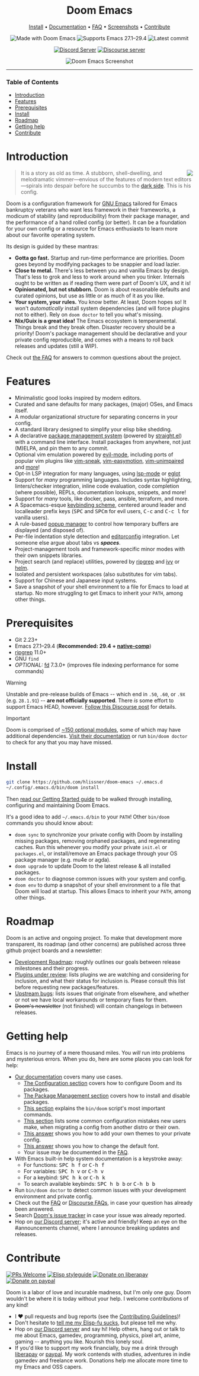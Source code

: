 <div align="center">

# Doom Emacs

[Install](#install) • [Documentation] • [FAQ] • [Screenshots] • [Contribute](#contribute)

![Made with Doom Emacs](https://img.shields.io/github/tag/doomemacs/doomemacs.svg?style=flat-square&label=release&color=58839b)
![Supports Emacs 27.1–29.4](https://img.shields.io/badge/Supports-Emacs_27.1–29.4-blueviolet.svg?style=flat-square&logo=GNU%20Emacs&logoColor=white)
![Latest commit](https://img.shields.io/github/last-commit/doomemacs/doomemacs?style=flat-square)
<!-- ![Build status: master](https://img.shields.io/github/workflow/status/doomemacs/doomemacs/CI/master?style=flat-square) -->
[![Discord Server](https://img.shields.io/discord/406534637242810369?color=738adb&label=Discord&logo=discord&logoColor=white&style=flat-square)][Discord]
[![Discourse server](https://img.shields.io/discourse/users?server=https%3A%2F%2Fdiscourse.doomemacs.org&logo=discourse&label=Discourse&style=flat-square&color=9cf)][Discourse]

![Doom Emacs Screenshot](https://raw.githubusercontent.com/doomemacs/doomemacs/screenshots/main.png)

</div>

---

### Table of Contents
- [Introduction](#introduction)
- [Features](#features)
- [Prerequisites](#prerequisites)
- [Install](#install)
- [Roadmap](#roadmap)
- [Getting help](#getting-help)
- [Contribute](#contribute)


# Introduction
<a href="http://ultravioletbat.deviantart.com/art/Yay-Evil-111710573">
  <img src="https://raw.githubusercontent.com/doomemacs/doomemacs/screenshots/cacochan.png" align="right" />
</a>

> It is a story as old as time. A stubborn, shell-dwelling, and melodramatic
> vimmer—envious of the features of modern text editors—spirals into
> despair before he succumbs to the [dark side][evil-mode]. This is his config.

Doom is a configuration framework for [GNU Emacs] tailored for Emacs bankruptcy
veterans who want less framework in their frameworks, a modicum of stability
(and reproducibility) from their package manager, and the performance of a hand
rolled config (or better). It can be a foundation for your own config or a
resource for Emacs enthusiasts to learn more about our favorite operating
system.

Its design is guided by these mantras:

+ **Gotta go fast.** Startup and run-time performance are priorities. Doom goes
  beyond by modifying packages to be snappier and load lazier.
+ **Close to metal.** There's less between you and vanilla Emacs by design.
  That's less to grok and less to work around when you tinker. Internals ought
  to be written as if reading them were part of Doom's UX, and it is!
+ **Opinionated, but not stubborn.** Doom is about reasonable defaults and
  curated opinions, but use as little or as much of it as you like.
+ **Your system, your rules.** You know better. At least, Doom hopes so! It
  won't *automatically* install system dependencies (and will force plugins not
  to either). Rely on `doom doctor` to tell you what's missing.
+ **Nix/Guix is a great idea!** The Emacs ecosystem is temperamental. Things
  break and they break often. Disaster recovery should be a priority! Doom's
  package management should be declarative and your private config reproducible,
  and comes with a means to roll back releases and updates (still a WIP).
  
Check out [the FAQ][FAQ] for answers to common questions about the project.


# Features
- Minimalistic good looks inspired by modern editors.
- Curated and sane defaults for many packages, (major) OSes, and Emacs itself.
- A modular organizational structure for separating concerns in your config.
- A standard library designed to simplify your elisp bike shedding.
- A declarative [package management system][package-management] (powered by
  [straight.el]) with a command line interface. Install packages from anywhere,
  not just (M)ELPA, and pin them to any commit.
- Optional vim emulation powered by [evil-mode], including ports of popular vim
  plugins like [vim-sneak], [vim-easymotion], [vim-unimpaired] and
  [more][ported-vim-plugins]!
- Opt-in LSP integration for many languages, using [lsp-mode] or [eglot]
- Support for *many* programming languages. Includes syntax highlighting,
  linters/checker integration, inline code evaluation, code completion (where
  possible), REPLs, documentation lookups, snippets, and more!
- Support for *many* tools, like docker, pass, ansible, terraform, and more.
- A Spacemacs-esque [keybinding scheme][bindings], centered around leader
  and localleader prefix keys (<kbd>SPC</kbd> and <kbd>SPC</kbd><kbd>m</kbd> for
  evil users, <kbd>C-c</kbd> and <kbd>C-c l</kbd> for vanilla users).
- A rule-based [popup manager][popup-system] to control how temporary buffers
  are displayed (and disposed of).
- Per-file indentation style detection and [editorconfig] integration. Let
  someone else argue about tabs vs **_spaces_**.
- Project-management tools and framework-specific minor modes with their own
  snippets libraries.
- Project search (and replace) utilities, powered by [ripgrep] and [ivy] or
  [helm].
- Isolated and persistent workspaces (also substitutes for vim tabs).
- Support for Chinese and Japanese input systems.
- Save a snapshot of your shell environment to a file for Emacs to load at
  startup. No more struggling to get Emacs to inherit your `PATH`, among other
  things.


# Prerequisites
- Git 2.23+
- Emacs 27.1–29.4 (**Recommended: 29.4 +
  [native-comp](https://www.emacswiki.org/emacs/GccEmacs)**)
- [ripgrep] 11.0+
- GNU `find`
- *OPTIONAL:* [fd] 7.3.0+ (improves file indexing performance for some commands)

> [!WARNING]
> Unstable and pre-release builds of Emacs -- which end in `.50`, `.60`, or
> `.9X` (e.g. `28.1.91`) -- **are not officially supported**. There *is* some
> effort to support Emacs HEAD, however. [Follow this Discourse
> post](https://discourse.doomemacs.org/t/3241) for details.
 
> [!IMPORTANT]
> Doom is comprised of [~150 optional modules][Modules], some of which may have
> additional dependencies. [Visit their documentation][Modules] or run `bin/doom
> doctor` to check for any that you may have missed.


# Install
``` sh
git clone https://github.com/hlissner/doom-emacs ~/.emacs.d
~/.config/.emacs.d/bin/doom install
```

Then [read our Getting Started guide][getting-started] to be walked through
installing, configuring and maintaining Doom Emacs.

It's a good idea to add `~/.emacs.d/bin` to your `PATH`! Other `bin/doom`
commands you should know about:

+ `doom sync` to synchronize your private config with Doom by installing missing
  packages, removing orphaned packages, and regenerating caches. Run this
  whenever you modify your private `init.el` or `packages.el`, or install/remove
  an Emacs package through your OS package manager (e.g. mu4e or agda).
+ `doom upgrade` to update Doom to the latest release & all installed packages.
+ `doom doctor` to diagnose common issues with your system and config.
+ `doom env` to dump a snapshot of your shell environment to a file that Doom
  will load at startup. This allows Emacs to inherit your `PATH`, among other
  things.


# Roadmap
Doom is an active and ongoing project. To make that development more
transparent, its roadmap (and other concerns) are published across three github
project boards and a newsletter:

+ [Development Roadmap](https://discourse.doomemacs.org/t/development-roadmap/42):
  roughly outlines our goals between release milestones and their progress.
+ [Plugins under review](https://github.com/orgs/doomemacs/projects/5):
  lists plugins we are watching and considering for inclusion, and what their
  status for inclusion is. Please consult this list before requesting new
  packages/features.
+ [Upstream bugs](https://github.com/orgs/doomemacs/projects/7): lists
  issues that originate from elsewhere, and whether or not we have local
  workarounds or temporary fixes for them.
+ ~~Doom's newsletter~~ (not finished) will contain changelogs in between
  releases.
  

# Getting help
Emacs is no journey of a mere thousand miles. You _will_ run into problems and
mysterious errors. When you do, here are some places you can look for help:

+ [Our documentation][documentation] covers many use cases.
  + [The Configuration section][configuration] covers how to configure Doom and
    its packages.
  + [The Package Management section][package-management] covers how to install
    and disable packages.
  + [This section][bin/doom] explains the `bin/doom` script's most important
    commands.
  + [This section][common-mistakes] lists some common configuration mistakes new
    users make, when migrating a config from another distro or their own.
  + [This answer][change-theme] shows you how to add your own themes to your
    private config.
  + [This answer][change-font] shows you how to change the default font.
  + Your issue may be documented in the [FAQ].
+ With Emacs built-in help system documentation is a keystroke away:
  + For functions: <kbd>SPC h f</kbd> or <kbd>C-h f</kbd>
  + For variables: <kbd>SPC h v</kbd> or <kbd>C-h v</kbd>
  + For a keybind: <kbd>SPC h k</kbd> or <kbd>C-h k</kbd>
  + To search available keybinds: <kbd>SPC h b b</kbd> or <kbd>C-h b b</kbd>
+ Run `bin/doom doctor` to detect common issues with your development
  environment and private config.
+ Check out the [FAQ] or [Discourse FAQs][discourse-faq], in case your question
  has already been answered.
+ Search [Doom's issue tracker](https://github.com/doomemacs/doomemacs/issues) in case your issue was already
  reported.
+ Hop on [our Discord server][discord]; it's active and friendly! Keep an eye on
  the #announcements channel, where I announce breaking updates and releases.


# Contribute
[![PRs Welcome](https://img.shields.io/badge/PRs-welcome-brightgreen.svg?style=flat-square)](http://makeapullrequest.com) 
[![Elisp styleguide](https://img.shields.io/badge/elisp-style%20guide-purple?style=flat-square)](https://github.com/bbatsov/emacs-lisp-style-guide)
[![Donate on liberapay](https://img.shields.io/badge/liberapay-donate-1.svg?style=flat-square&logo=liberapay&color=blue)][liberapay]
[![Donate on paypal](https://img.shields.io/badge/paypal-donate-1?style=flat-square&logo=paypal&color=blue)][paypal]

Doom is a labor of love and incurable madness, but I'm only one guy. Doom
wouldn't be where it is today without your help. I welcome contributions of any
kind!

+ I :heart: pull requests and bug reports (see the [Contributing
  Guidelines][contribute])!
+ Don't hesitate to [tell me my Elisp-fu
  sucks](https://github.com/doomemacs/doomemacs/issues/new), but please tell me
  why.
+ Hop on [our Discord server][Discord] and say hi! Help others, hang out or talk
  to me about Emacs, gamedev, programming, physics, pixel art, anime, gaming --
  anything you like. Nourish this lonely soul.
+ If you'd like to support my work financially, buy me a drink through
  [liberapay] or [paypal]. My work contends with studies, adventures in indie
  gamedev and freelance work. Donations help me allocate more time to my Emacs
  and OSS capers.


[contribute]: docs/contributing.org
[discord]: https://doomemacs.org/discord
[discourse]: https://discourse.doomemacs.org
[discourse-faq]: https://discourse.doomemacs.org/tag/faq
[documentation]: docs/index.org
[faq]: https://github.com/hlissner/doom-emacs/blob/master/docs/faq.org
[getting-started]: docs/getting_started.org
[install]: docs/getting_started.org#install
[backtrace]: docs/getting_started.org#how-to-extract-a-backtrace-from-an-error
[configuration]: docs/getting_started.org#configuring-doom
[package-management]: docs/getting_started.org#package-management
[bin/doom]: docs/getting_started.org#the-bindoom-utility
[common-mistakes]: docs/getting_started.org#common-mistakes-when-configuring-doom-emacs
[change-theme]: docs/faq.org#how-do-i-change-the-theme
[change-font]: docs/faq.org#how-do-i-change-the-fonts
[modules]: docs/modules.org
[popup-system]: modules/ui/popup/README.org
[screenshots]: https://github.com/doomemacs/doomemacs/tree/screenshots#emacsd-screenshots

[bindings]: modules/config/default/+evil-bindings.el
[editorconfig]: http://editorconfig.org/
[evil-mode]: https://github.com/emacs-evil/evil
[fd]: https://github.com/sharkdp/fd
[gnu emacs]: https://www.gnu.org/software/emacs/
[helm]: https://github.com/emacs-helm/helm
[ivy]: https://github.com/abo-abo/swiper
[lsp-mode]: https://github.com/emacs-lsp/lsp-mode
[eglot]: https://github.com/joaotavora/eglot
[nix]: https://nixos.org
[ported-vim-plugins]: modules/editor/evil/README.org#ported-vim-plugins
[ripgrep]: https://github.com/BurntSushi/ripgrep
[straight.el]: https://github.com/radian-software/straight.el
[vim-easymotion]: https://github.com/easymotion/vim-easymotion
[vim-lion]: https://github.com/tommcdo/vim-lion
[vim-sneak]: https://github.com/justinmk/vim-sneak
[vim-unimpaired]: https://github.com/tpope/vim-unimpaired

[liberapay]: https://liberapay.com/hlissner/donate
[paypal]: https://paypal.me/henriklissner/10
